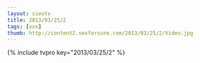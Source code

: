 ```yaml
--- 
layout: sieutv
title: 2013/03/25/2
tags: [xxx]
thumb: http://content2.sexforsure.com/2013/03/25/2/Video.jpg
---
```

{% include tvpro key="2013/03/25/2" %} 
